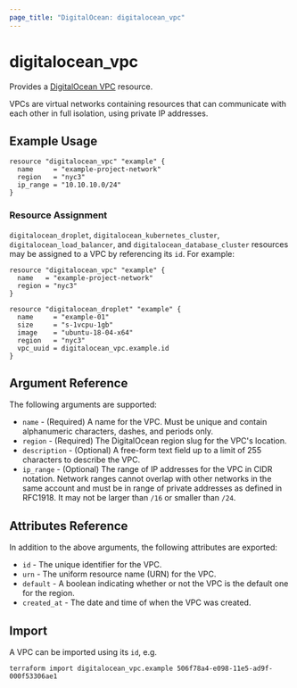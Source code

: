 ```yaml
---
page_title: "DigitalOcean: digitalocean_vpc"
---
```


# digitalocean_vpc

Provides a [DigitalOcean VPC](https://docs.digitalocean.com/reference/api/api-reference/#tag/VPCs) resource.

VPCs are virtual networks containing resources that can communicate with each
other in full isolation, using private IP addresses.

## Example Usage

```hcl
resource "digitalocean_vpc" "example" {
  name     = "example-project-network"
  region   = "nyc3"
  ip_range = "10.10.10.0/24"
}
```

### Resource Assignment

`digitalocean_droplet`, `digitalocean_kubernetes_cluster`,
`digitalocean_load_balancer`, and `digitalocean_database_cluster` resources
may be assigned to a VPC by referencing its `id`. For example:

```hcl
resource "digitalocean_vpc" "example" {
  name   = "example-project-network"
  region = "nyc3"
}

resource "digitalocean_droplet" "example" {
  name     = "example-01"
  size     = "s-1vcpu-1gb"
  image    = "ubuntu-18-04-x64"
  region   = "nyc3"
  vpc_uuid = digitalocean_vpc.example.id
}
```

## Argument Reference

The following arguments are supported:

* `name` - (Required) A name for the VPC. Must be unique and contain alphanumeric characters, dashes, and periods only.
* `region` - (Required) The DigitalOcean region slug for the VPC's location.
* `description` - (Optional) A free-form text field up to a limit of 255 characters to describe the VPC.
* `ip_range` - (Optional) The range of IP addresses for the VPC in CIDR notation. Network ranges cannot overlap with other networks in the same account and must be in range of private addresses as defined in RFC1918. It may not be larger than `/16` or smaller than `/24`.

## Attributes Reference

In addition to the above arguments, the following attributes are exported:

* `id` - The unique identifier for the VPC.
* `urn` - The uniform resource name (URN) for the VPC.
* `default` - A boolean indicating whether or not the VPC is the default one for the region.
* `created_at` - The date and time of when the VPC was created.

## Import

A VPC can be imported using its `id`, e.g.

```
terraform import digitalocean_vpc.example 506f78a4-e098-11e5-ad9f-000f53306ae1
```
